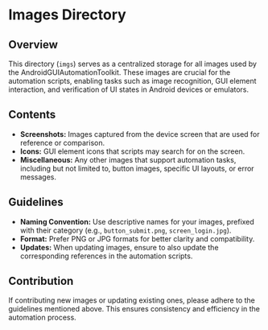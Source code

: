 # Images Directory

## Overview
This directory (`imgs`) serves as a centralized storage for all images used by the AndroidGUIAutomationToolkit. These images are crucial for the automation scripts, enabling tasks such as image recognition, GUI element interaction, and verification of UI states in Android devices or emulators.

## Contents
- **Screenshots:** Images captured from the device screen that are used for reference or comparison.
- **Icons:** GUI element icons that scripts may search for on the screen.
- **Miscellaneous:** Any other images that support automation tasks, including but not limited to, button images, specific UI layouts, or error messages.

## Guidelines
- **Naming Convention:** Use descriptive names for your images, prefixed with their category (e.g., `button_submit.png`, `screen_login.jpg`).
- **Format:** Prefer PNG or JPG formats for better clarity and compatibility.
- **Updates:** When updating images, ensure to also update the corresponding references in the automation scripts.

## Contribution
If contributing new images or updating existing ones, please adhere to the guidelines mentioned above. This ensures consistency and efficiency in the automation process.
